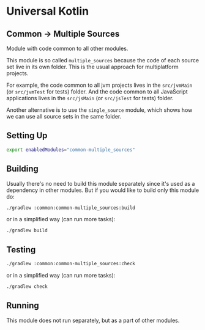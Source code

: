 # Universal Kotlin

## Common -> Multiple Sources

Module with code common to all other modules.

This module is so called `multiple_sources` because the code of each source set
live in its own folder. This is the usual approach for multiplatform projects.

For example, the code common to all jvm projects lives in the `src/jvmMain`
(or `src/jvmTest` for tests) folder. And the code common to all JavaScript
applications lives in the `src/jsMain` (or `src/jsTest` for tests) folder.

Another alternative is to use the `single_source` module, which shows how we
can use all source sets in the same folder.

<!--
## Screenshot

## Architecture

### Targets

### Source Sets
-->

## Setting Up

```bash
export enabledModules="common-multiple_sources"
```

## Building

Usually there's no need to build this module separately since it's used as a
dependency in other modules. But if you would like to build only this module do:

```bash
./gradlew :common:common-multiple_sources:build
```

or in a simplified way (can run more tasks):

```bash
./gradlew build
```

## Testing

```bash
./gradlew :common:common-multiple_sources:check
```

or in a simplified way (can run more tasks):

```bash
./gradlew check
```

## Running

This module does not run separately, but as a part of other modules.
